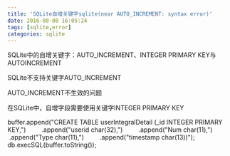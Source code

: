 ```yaml
---
title: 'SQLite自增关键字sqlite(near AUTO_INCREMENT: syntax error)'
date: 2016-08-08 16:05:24
tags: [sqlite,error]
categories: sqlite
---
```

SQLite中的自增关键字：AUTO_INCREMENT、INTEGER PRIMARY KEY与AUTOINCREMENT

SQLite不支持关键字AUTO_INCREMENT

<!-- more -->

AUTO_INCREMENT不生效的问题

在SQLite中，自增字段需要使用关键字INTEGER PRIMARY KEY

buffer.append("CREATE TABLE userIntegralDetail (_id INTEGER PRIMARY KEY,")
        .append("userid char(32),")
        .append("Num char(11),")
        .append("Type char(11),")
        .append("timestamp char(13))");
db.execSQL(buffer.toString());
